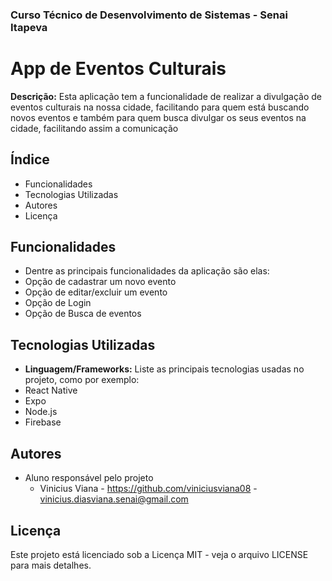 ### Curso Técnico de Desenvolvimento de Sistemas - Senai Itapeva
# App de Eventos Culturais
**Descrição:**
Esta aplicação tem a funcionalidade de realizar a divulgação de eventos culturais na nossa cidade, facilitando para quem está buscando novos eventos e também para quem busca divulgar os seus eventos na cidade, facilitando assim a comunicação
## Índice
- Funcionalidades
- Tecnologias Utilizadas
- Autores
- Licença
## Funcionalidades
- Dentre as principais funcionalidades da aplicação são elas:
 - Opção de cadastrar um novo evento
 - Opção de editar/excluir um evento
 - Opção de Login
 - Opção de Busca de eventos
## Tecnologias Utilizadas
- **Linguagem/Frameworks:**
 Liste as principais tecnologias usadas no projeto, como por exemplo:
 - React Native
 - Expo
 - Node.js
 - Firebase
## Autores
- Aluno responsável pelo projeto
    - Vinicius Viana - https://github.com/viniciusviana08 - vinicius.diasviana.senai@gmail.com

## Licença
Este projeto está licenciado sob a Licença MIT - veja o arquivo LICENSE para mais detalhes.